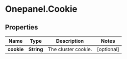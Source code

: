 # Onepanel.Cookie

## Properties
Name | Type | Description | Notes
------------ | ------------- | ------------- | -------------
**cookie** | **String** | The cluster cookie. | [optional] 


